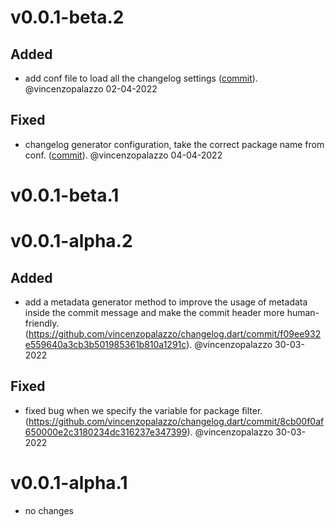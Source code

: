 # v0.0.1-beta.2

## Added
- add conf file to load all the changelog settings ([commit](https://github.com/vincenzopalazzo/changelog.dart/commit/321faaf4c6274b64cc2a636fda5810561aff7841)). @vincenzopalazzo 02-04-2022

## Fixed
- changelog generator configuration, take the correct package name from conf. ([commit](https://github.com/vincenzopalazzo/changelog.dart/commit/8e4c533e9772d9310dee6a4165515d7d8e2a36ab)). @vincenzopalazzo 04-04-2022


# v0.0.1-beta.1



# v0.0.1-alpha.2

## Added
- add a metadata generator method to improve the usage of metadata inside the commit message and make the commit header more human-friendly. (https://github.com/vincenzopalazzo/changelog.dart/commit/f09ee932e559640a3cb3b501985361b810a1291c). @vincenzopalazzo 30-03-2022
## Fixed
- fixed bug when we specify the variable for package filter. (https://github.com/vincenzopalazzo/changelog.dart/commit/8cb00f0af650000e2c3180234dc316237e347399). @vincenzopalazzo 30-03-2022


# v0.0.1-alpha.1
- no changes
